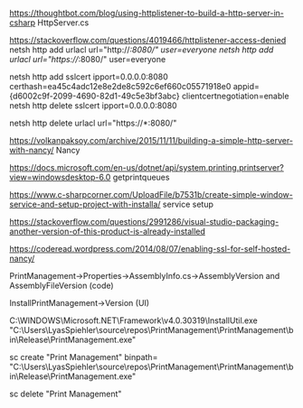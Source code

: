 ﻿https://thoughtbot.com/blog/using-httplistener-to-build-a-http-server-in-csharp
HttpServer.cs

https://stackoverflow.com/questions/4019466/httplistener-access-denied
netsh http add urlacl url="http://*:8080/" user=everyone
netsh http add urlacl url="https://*:8080/" user=everyone

netsh http add sslcert ipport=0.0.0.0:8080 certhash=ea45c4adc12e8e2de8c592c6ef660c05571918e0 appid={d6002c9f-2099-4690-82d1-49c5e3bf3abc} clientcertnegotiation=enable
netsh http delete sslcert ipport=0.0.0.0:8080


netsh http delete urlacl url="https://*:8080/"

https://volkanpaksoy.com/archive/2015/11/11/building-a-simple-http-server-with-nancy/
Nancy

https://docs.microsoft.com/en-us/dotnet/api/system.printing.printserver?view=windowsdesktop-6.0
getprintqueues


https://www.c-sharpcorner.com/UploadFile/b7531b/create-simple-window-service-and-setup-project-with-installa/
service setup


https://stackoverflow.com/questions/2991286/visual-studio-packaging-another-version-of-this-product-is-already-installed


https://coderead.wordpress.com/2014/08/07/enabling-ssl-for-self-hosted-nancy/

PrintManagement->Properties->AssemblyInfo.cs->AssemblyVersion and AssemblyFileVersion (code)

InstallPrintManagement->Version (UI)

C:\WINDOWS\Microsoft.NET\Framework\v4.0.30319\InstallUtil.exe "C:\Users\LyasSpiehler\source\repos\PrintManagement\PrintManagement\bin\Release\PrintManagement.exe"

sc create "Print Management" binpath= "C:\Users\LyasSpiehler\source\repos\PrintManagement\PrintManagement\bin\Release\PrintManagement.exe"

sc delete "Print Management"